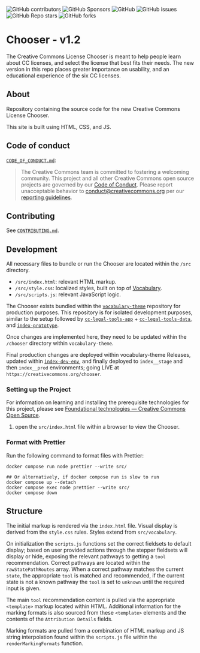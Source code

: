 ![GitHub contributors](https://img.shields.io/github/contributors/creativecommons/chooser)
![GitHub Sponsors](https://img.shields.io/github/sponsors/creativecommons)
![GitHub](https://img.shields.io/github/license/creativecommons/chooser)
![GitHub issues](https://img.shields.io/github/issues-raw/creativecommons/chooser)
![GitHub Repo stars](https://img.shields.io/github/stars/creativecommons/chooser?style=social)
![GitHub forks](https://img.shields.io/github/forks/creativecommons/chooser?style=social)

# Chooser - v1.2


The Creative Commons License Chooser is meant to help people learn about CC licenses, and select the license that best fits their needs. The new version in this repo places greater importance on usability, and an educational experience of the six CC licenses.


## About

Repository containing the source code for the new Creative Commons License Chooser.

This site is built using HTML, CSS, and JS.


## Code of conduct

[`CODE_OF_CONDUCT.md`][org-coc]:
> The Creative Commons team is committed to fostering a welcoming community.
> This project and all other Creative Commons open source projects are governed
> by our [Code of Conduct][code_of_conduct]. Please report unacceptable
> behavior to [conduct@creativecommons.org](mailto:conduct@creativecommons.org)
> per our [reporting guidelines][reporting_guide].

[org-coc]: https://github.com/creativecommons/.github/blob/main/CODE_OF_CONDUCT.md
[code_of_conduct]: https://opensource.creativecommons.org/community/code-of-conduct/
[reporting_guide]: https://opensource.creativecommons.org/community/code-of-conduct/enforcement/


## Contributing

See [`CONTRIBUTING.md`][org-contrib].

[org-contrib]: https://github.com/creativecommons/.github/blob/main/CONTRIBUTING.md


## Development

All necessary files to bundle or run the Chooser are located within the `/src` directory.

* `/src/index.html`: relevant HTML markup.
* `/src/style.css`: localized styles, built on top of [Vocabulary][vocabulary].
* `/src/scripts.js`: relevant JavaScript logic.

The Chooser exists bundled within the [`vocabulary-theme`][vocabulary-theme] repository for production purposes. This repository is for isolated development purposes, similar to the setup followed by [`cc-legal-tools-app`][cc-legal-tools-app] + [`cc-legal-tools-data`][cc-legal-tools-data], and [`index-prototype`][index-prototype].

Once changes are implemented here, they need to be updated within the `/chooser` directory within `vocabulary-theme`. 

Final production changes are deployed within vocabulary-theme Releases, updated within [`index-dev-env`][index-dev-env], and finally deployed to `index__stage` and then `index__prod` environments; going LIVE at `https://creativecommons.org/chooser`.

[cc-legal-tools-app]: https://github.com/creativecommons/cc-legal-tools-app 
[cc-legal-tools-data]: https://github.com/creativecommons/cc-legal-tools-data
[index-dev-env]: https://github.com/creativecommons/index-dev-env
[index-prototype]: https://github.com/creativecommons/index-prototype
[vocabulary]: https://github.com/creativecommons/vocabulary
[vocabulary-theme]: https://github.com/creativecommons/vocabulary-theme


### Setting up the Project

For information on learning and installing the prerequisite technologies for this project, please see [Foundational technologies — Creative Commons Open Source][found-tech].

[found-tech]: https://opensource.creativecommons.org/contributing-code/foundational-tech/

1. open the `src/index.html` file within a browser to view the Chooser.

### Format with Prettier

Run the following command to format files with Prettier:

```shell
docker compose run node prettier --write src/
```

```shell
## Or alternatively, if docker compose run is slow to run
docker compose up --detach
docker compose exec node prettier --write src/
docker compose down
```

## Structure

The initial markup is rendered via the `index.html` file. Visual display is derived from the `style.css` rules. Styles extend from `src/vocabulary`.

On initialization the `scripts.js` functions set the correct fieldsets to default display; based on user provided actions through the stepper fieldsets will display or hide, exposing the relevant pathways to getting a `tool` recommendation. Correct pathways are located within the `rawStatePathRoutes` array. When a correct pathway matches the current `state`, the appropriate `tool` is matched and recommended, if the current state is not a known pathway the `tool` is set to `unknown` until the required input is given.

The main `tool` recommendation content is pulled via the appropriate `<template>` markup located within HTML. Additional information for the marking formats is also sourced from these `<template>` elements and the contents of the `Attribution Details` fields.

Marking formats are pulled from a combination of HTML markup and JS string interpolation found within the `scripts.js` file within the `renderMarkingFormats` function.
